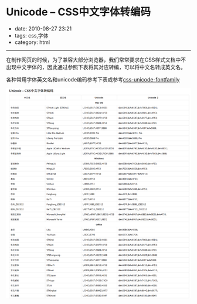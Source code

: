 # Unicode – CSS中文字体转编码

- date: 2010-08-27 23:21
- tags: css,字体
- category: html

----------------

在制作网页的时候，为了兼容大部分浏览器，我们常常要求在CSS样式文档中不出现中文字体的，因此通过参照下表将其对应转编，可以将中文名转成英文名。

各种常用字体英文名和unicode编码参考下表或参考[css-unicode-fontfamily](/demo/code/css-unicode-fontfamily.html)


<a href="/files/img/Unicode-CSS.png">![Unicode-CSS-fontfamily](/files/img/Unicode-CSS.png "Unicode-CSS-fontfamily")</a>
